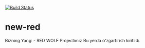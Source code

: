 [![Build Status](https://api.travis-ci.com/zemeister23/new-red.svg?branch=master)](https://github.com/zemeister23/new-red)
# new-red
Bizning Yangi - RED WOLF Projectimiz
Bu yerda o'zgartirish kiritildi. 
